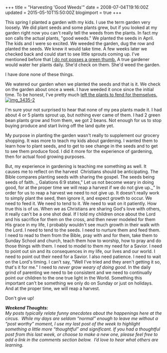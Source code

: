 +++
title = "Harvesting 'Good Weeds'"
date = 2008-07-04T19:16:00Z
updated = 2015-05-10T15:50:00Z
blogimport = true 
+++

This spring I planted a garden with my kids.  I use the term garden very loosely.  We did plant seeds and some  plants grew, but if you looked at my garden right now you can't really tell the weeds from the plants. In fact my son calls the actual plants, "good weeds."  We planted the seeds in April.  The kids and I were so excited.  We weeded the garden, dug the row and planted the seeds.  We knew it would take time.  A few weeks later we checked back and could start to see little sprouts coming up.  I've mentioned before that [I do not posses a green thumb.](http://lifeatthecircus.com/2008/03/31/my-not-so-green-thumb/) A true gardener would water her plants daily.  She'd check on them.  She'd weed the garden.  

I have done none of these things.  

We watered our garden when we planted the seeds and that is it.  We check on the garden about once a week.  I have weeded it once since the initial time.  To be honest, I've pretty much [left the plants to fend for themselves.](http://lifeatthecircus.com/2008/04/01/the-answer-my-friend-is-blowing-in-the-wind/)[![img_3435-2](https://latc.s3.amazonaws.com/wp-content/uploads/2008/07/img_3435-2-350x233.jpg "img_3435-2")](https://latc.s3.amazonaws.com/wp-content/uploads/2008/07/img_3435-2.jpg)  

I'm sure your not surprised to hear that none of my pea plants made it.  I had about 4 or 5 plants sprout up, but nothing ever came of them.  I had 2 green bean plants grow and from them, we got 2 beans.   Not enough for us to stop buying produce and start living off the land quite yet.  

My purpose in planting the garden wasn't really to supplement our grocery shopping.  It was more to teach my kids about gardening.  I wanted them to learn how to plant seeds, and to get to see change in the seeds and to get to see them produce food.  I did it more for the experience of gardening, then for actual food growing purposes.  

But, my experience in gardening is teaching me something as well.  It causes me to reflect on the harvest  Christians should be anticipating.  The Bible compares planting seeds with sharing the gospel.  The seeds being seeds of faith.  _
Galations 6:9 states,"
Let us not become weary in doing good, for at the proper time we will reap a harvest if we do not give up._"   In order for us to reap a harvest we need to not give up.  It doesn't really work to simply plant the seed, then ignore it, and expect growth to occur.  We need to feed it.  We need to tend to it.  We need to wait on it patiently.  How true this is of us.  When we as Christians are sharing God's love with others, it really can't be a one shot deal.  If I told my children once about the Lord and his sacrifice for them on the cross, and then never modeled for them His grace in my life, I probably wouldn't see much growth in their walk with the Lord.  I need to tend to the seeds.  I need to nurture them and feed them.  I need to read to them from the Bible, pray with and for them, take them to Sunday School and church, teach them how to worship, how to pray and do those things with them.  I need to model to them my need for a Savior. I need to point out sin and its consequences in my life, our lives and  our world.  I need to point out their need for a Savior.  I also need patience.  I need to wait on the Lord's timing.  I can't say, "Well I've tried and they aren't getting it so, that's it for me."  I need to _never grow weary of doing good_.   In the daily grind of parenting we need to be consistent and we need to continually point our children to the one true light in the World.  Something this important can't be something we only do on Sunday or just on holidays.  And at the proper time, we will reap a harvest.  

Don't give up!  

_**Weekend Thoughts:**_   
_My posts typically relate funny anecdotes about the happenings here at the circus.  While my days are seldom “normal” enough to leave me without a “post worthy” moment, I use my last post of the week to highlight something a little more “thoughtful” and significant. If you had a thoughtful post from this last week, or choose to make a new one, please feel free to add a link in the comments section below.  I’d love to hear what others are learning._
